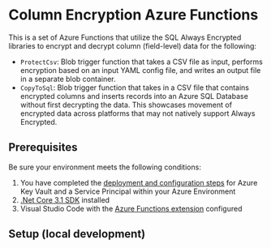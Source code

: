 # Column Encryption Azure Functions

This is a set of Azure Functions that utilize the SQL Always Encrypted libraries to encrypt and decrypt column (field-level) data for the following:

* `ProtectCsv`: Blob trigger function that takes a CSV file as input, performs encryption based on an input YAML config file, and writes an output file in a separate blob container.
* `CopyToSql`: Blob trigger function that takes in a CSV file that contains encrypted columns and inserts records into an Azure SQL Database without first decrypting the data. This showcases movement of encrypted data across platforms that may not natively support Always Encrypted.

## Prerequisites

Be sure your environment meets the following conditions:

1. You have completed the [deployment and configuration steps](../../docs/configure-azure.md) for Azure Key Vault and a Service Principal within your Azure Environment
2. [.Net Core 3.1 SDK](https://dotnet.microsoft.com/download/dotnet-core/3.1) installed
3. Visual Studio Code with the [Azure Functions extension](https://marketplace.visualstudio.com/items?itemName=ms-azuretools.vscode-azurefunctions) configured

## Setup (local development)

